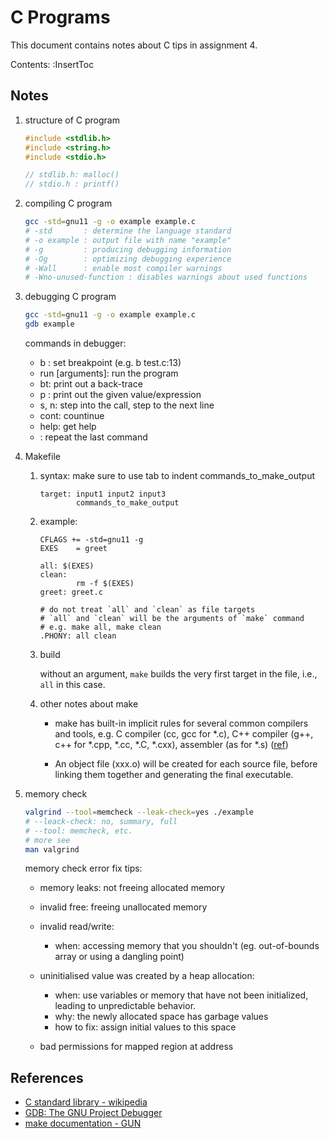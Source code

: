 # C Programs

This document contains notes about C tips in assignment 4.

Contents:
:InsertToc

## Notes

1.  structure of C program

    ```c
    #include <stdlib.h>
    #include <string.h>
    #include <stdio.h>

    // stdlib.h: malloc()
    // stdio.h : printf()
    ```

1.  compiling C program

    ```bash
    gcc -std=gnu11 -g -o example example.c
    # -std       : determine the language standard
    # -o example : output file with name "example"
    # -g         : producing debugging information
    # -Og        : optimizing debugging experience
    # -Wall      : enable most compiler warnings
    # -Wno-unused-function : disables warnings about used functions
    ```

1.  debugging C program

    ```bash
    gcc -std=gnu11 -g -o example example.c
    gdb example
    ```

    commands in debugger:
    *   b <location>: set breakpoint (e.g. b test.c:13)
    *   run [arguments]: run the program
    *   bt: print out a back-trace
    *   p <variable>: print out the given value/expression
    *   s, n: step into the call, step to the next line
    *   cont: countinue
    *   help: get help
    *   <Enter>: repeat the last command

1.  Makefile

    1.  syntax: make sure to use tab to indent commands_to_make_output

        ```make
        target: input1 input2 input3
                commands_to_make_output
        ```

    1.  example:

        ```make
        CFLAGS += -std=gnu11 -g
        EXES    = greet

        all: $(EXES)
        clean:
                rm -f $(EXES)
        greet: greet.c

        # do not treat `all` and `clean` as file targets
        # `all` and `clean` will be the arguments of `make` command
        # e.g. make all, make clean
        .PHONY: all clean
        ```

    1.  build

        without an argument, `make` builds the very first target in the file,
        i.e., `all` in this case.

    1.  other notes about make

        *   make has built-in implicit rules for several common compilers and
            tools, e.g. C compiler (cc, gcc for *.c), C++ compiler (g++, c++
            for *.cpp, *.cc, *.C, *.cxx), assembler (as for *.s)
            ([ref](https://www.gnu.org/software/make/manual/html_node/Catalogue-of-Rules.html))

        *   An object file (xxx.o) will be created for each source file,
            before linking them together and generating the final executable.

1.  memory check

    ```bash
    valgrind --tool=memcheck --leak-check=yes ./example
    # --leack-check: no, summary, full
    # --tool: memcheck, etc.
    # more see
    man valgrind
    ```

    memory check error fix tips:

    *   memory leaks:
        not freeing allocated memory

    *   invalid free:
        freeing unallocated memory

    *   invalid read/write:
        *   when: accessing memory that you shouldn't (eg. out-of-bounds array
            or using a dangling point)

    *   uninitialised value was created by a heap allocation:
        *   when: use variables or memory that have not been initialized,
            leading to unpredictable behavior.
        *   why: the newly allocated space has garbage values
        *   how to fix: assign initial values to this space

    *   bad permissions for mapped region at address

## References
*   [C standard library - wikipedia](https://en.wikipedia.org/wiki/C_standard_library)
*   [GDB: The GNU Project Debugger](https://www.sourceware.org/gdb/)
*   [make documentation - GUN](https://www.gnu.org/software/make/manual/make.html)
